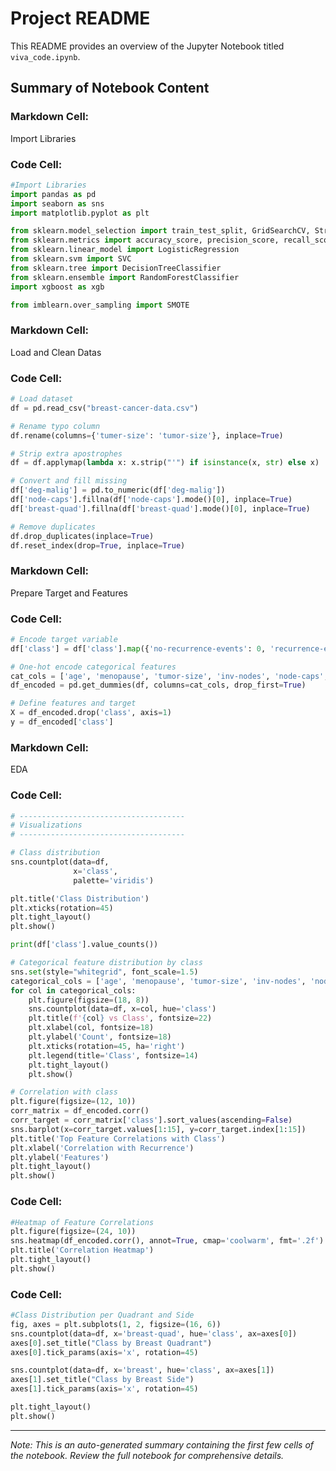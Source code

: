 # Project README

This README provides an overview of the Jupyter Notebook titled `viva_code.ipynb`.

## Summary of Notebook Content

### Markdown Cell:
Import Libraries

### Code Cell:
```python
#Import Libraries
import pandas as pd
import seaborn as sns
import matplotlib.pyplot as plt

from sklearn.model_selection import train_test_split, GridSearchCV, StratifiedKFold
from sklearn.metrics import accuracy_score, precision_score, recall_score, f1_score, confusion_matrix
from sklearn.linear_model import LogisticRegression
from sklearn.svm import SVC
from sklearn.tree import DecisionTreeClassifier
from sklearn.ensemble import RandomForestClassifier
import xgboost as xgb

from imblearn.over_sampling import SMOTE
```

### Markdown Cell:
Load and Clean Datas

### Code Cell:
```python
# Load dataset
df = pd.read_csv("breast-cancer-data.csv")

# Rename typo column
df.rename(columns={'tumer-size': 'tumor-size'}, inplace=True)

# Strip extra apostrophes
df = df.applymap(lambda x: x.strip("'") if isinstance(x, str) else x)

# Convert and fill missing
df['deg-malig'] = pd.to_numeric(df['deg-malig'])
df['node-caps'].fillna(df['node-caps'].mode()[0], inplace=True)
df['breast-quad'].fillna(df['breast-quad'].mode()[0], inplace=True)

# Remove duplicates
df.drop_duplicates(inplace=True)
df.reset_index(drop=True, inplace=True)

```

### Markdown Cell:
Prepare Target and Features

### Code Cell:
```python
# Encode target variable
df['class'] = df['class'].map({'no-recurrence-events': 0, 'recurrence-events': 1})

# One-hot encode categorical features
cat_cols = ['age', 'menopause', 'tumor-size', 'inv-nodes', 'node-caps', 'breast', 'breast-quad', 'irradiate']
df_encoded = pd.get_dummies(df, columns=cat_cols, drop_first=True)

# Define features and target
X = df_encoded.drop('class', axis=1)
y = df_encoded['class']

```

### Markdown Cell:
EDA

### Code Cell:
```python
# -------------------------------------
# Visualizations
# -------------------------------------

# Class distribution
sns.countplot(data=df,
              x='class',
              palette='viridis')      

plt.title('Class Distribution')
plt.xticks(rotation=45)
plt.tight_layout()
plt.show()

print(df['class'].value_counts())

# Categorical feature distribution by class
sns.set(style="whitegrid", font_scale=1.5)
categorical_cols = ['age', 'menopause', 'tumor-size', 'inv-nodes', 'node-caps', 'breast', 'breast-quad', 'irradiate']
for col in categorical_cols:
    plt.figure(figsize=(18, 8))
    sns.countplot(data=df, x=col, hue='class')
    plt.title(f'{col} vs Class', fontsize=22)
    plt.xlabel(col, fontsize=18)
    plt.ylabel('Count', fontsize=18)
    plt.xticks(rotation=45, ha='right')
    plt.legend(title='Class', fontsize=14)
    plt.tight_layout()
    plt.show()

# Correlation with class
plt.figure(figsize=(12, 10))
corr_matrix = df_encoded.corr()
corr_target = corr_matrix['class'].sort_values(ascending=False)
sns.barplot(x=corr_target.values[1:15], y=corr_target.index[1:15])
plt.title('Top Feature Correlations with Class')
plt.xlabel('Correlation with Recurrence')
plt.ylabel('Features')
plt.tight_layout()
plt.show()
```

### Code Cell:
```python
#Heatmap of Feature Correlations 
plt.figure(figsize=(24, 10))
sns.heatmap(df_encoded.corr(), annot=True, cmap='coolwarm', fmt='.2f')
plt.title('Correlation Heatmap')
plt.tight_layout()
plt.show()

```

### Code Cell:
```python
#Class Distribution per Quadrant and Side
fig, axes = plt.subplots(1, 2, figsize=(16, 6))
sns.countplot(data=df, x='breast-quad', hue='class', ax=axes[0])
axes[0].set_title("Class by Breast Quadrant")
axes[0].tick_params(axis='x', rotation=45)

sns.countplot(data=df, x='breast', hue='class', ax=axes[1])
axes[1].set_title("Class by Breast Side")
axes[1].tick_params(axis='x', rotation=45)

plt.tight_layout()
plt.show()

```


---

*Note: This is an auto-generated summary containing the first few cells of the notebook. Review the full notebook for comprehensive details.*